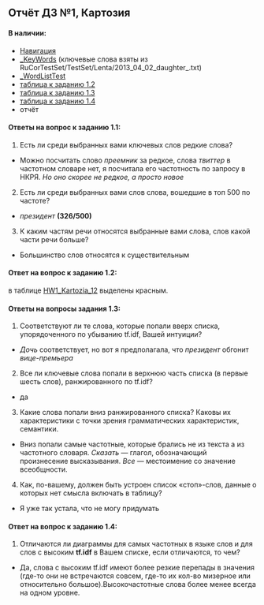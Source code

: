 ## Отчёт ДЗ №1, Картозия
#### В наличии:
- [Навигация](nlp_Kartozia/homeworks.md)
- [_KeyWords](./HW1_Kartozia_KeyWords.txt) (ключевые слова взяты из RuCorTestSet/TestSet/Lenta/2013_04_02_daughter_.txt)
- [_WordListTest](./HW1_Kartozia_WordListTest.txt)
- [таблица к заданию 1.2](./HW1_Kartozia_12.xlsx)
- [таблица к заданию 1.3](./HW1_Kartozia_13.xlsx)
- [таблица к заданию 1.4](./HW1_Kartozia_14.xlsx)
- отчёт

#### Ответы на вопрос к заданию 1.1:
1. Есть ли среди выбранных вами ключевых слов редкие слова?
  - Можно посчитать слово *преемник* за редкое, слова *твиттер* в частотном словаре нет, я посчитала его частотность по запросу в НКРЯ. *Но оно скорее не редкое, а просто новое*
2.  Есть ли среди выбранных вами слов слова, вошедшие в топ 500 по частоте?
  - *президент* **(326/500)**
3.  К каким частям речи относятся выбранные вами слова, слов какой части речи больше?
  - Большинство слов относятся к существительным

#### Ответ на вопрос к заданию 1.2:
в таблице [HW1_Kartozia_12](./HW1_Kartozia_12.xlsx) выделены красным.

#### Ответы на вопросы задания 1.3:
1. Соответствуют ли те слова, которые попали вверх списка, упорядоченного по убыванию tf.idf, Вашей интуиции? 
  - *Дочь* соответствует, но вот я предполагала, что *президент* обгонит *вице-премьера*
2. Все ли ключевые слова попали в верхнюю часть списка (в первые шесть слов), ранжированного по tf.idf?
  - да
3. Какие слова попали вниз ранжированного списка? Каковы их характеристики с точки зрения грамматических характеристик, семантики.
  - Вниз попали самые частотные, которые брались не из текста а из частотного словаря. *Сказать* — глагол, обозначающий произнесение высказывания. *Все* — местоимение со значение всеобщности.
4. Как, по-вашему, должен быть устроен список «стоп»-слов, данные о которых нет смысла включать в таблицу?
  - Я уже так устала, что не могу придумать

#### Ответ на вопрос к заданию 1.4:
1. Отличаются ли диаграммы для самых частотных в языке слов и для слов с высоким **tf.idf** в Вашем списке, если отличаются, то чем?
  - Да, слова с высоким tf.idf имеют более резкие перепады в значения (где-то они не встречаются совсем, где-то их кол-во мизерное или относительно большое).Высокочастотные слова более менее всегда на одном уровне.



